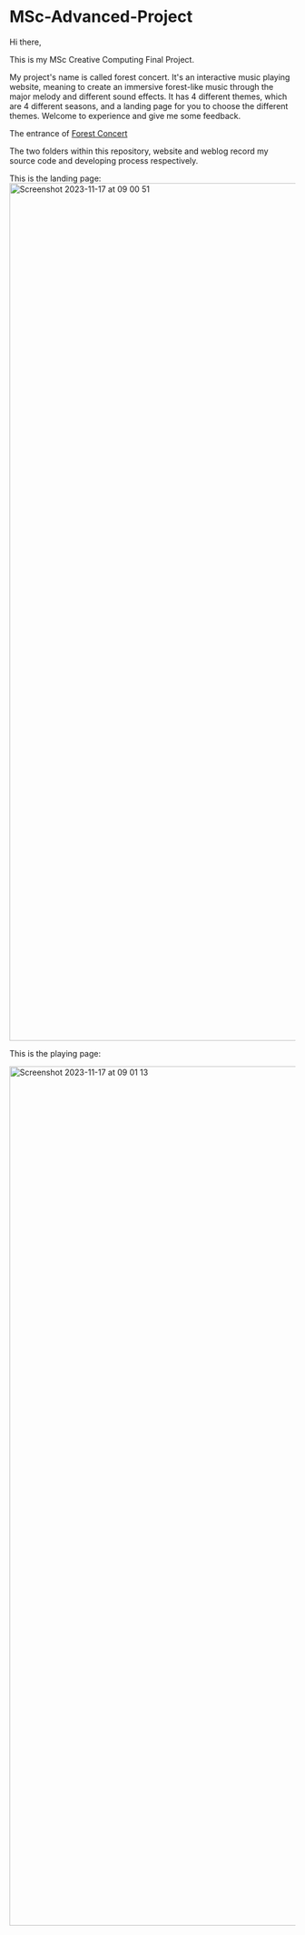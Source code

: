 # MSc-Advanced-Project

Hi there,

This is my MSc Creative Computing Final Project.

My project's name is called forest concert. It's an interactive music playing website, meaning to create an immersive forest-like music through the major melody and different sound effects. It has 4 different themes, which are 4 different seasons, and a landing page for you to choose the different themes. Welcome to experience and give me some feedback.

The entrance of [Forest Concert](https://anca-wang.github.io/Landing-Page/)

The two folders within this repository, website and weblog record my source code and developing process respectively.

This is the landing page:
<img width="1509" alt="Screenshot 2023-11-17 at 09 00 51" src="https://github.com/Anca-Wang/MSc-Advanced-Project/assets/115659964/418de1da-c840-4a0e-b717-cf5448417b45">


This is the playing page: 

<img width="1512" alt="Screenshot 2023-11-17 at 09 01 13" src="https://github.com/Anca-Wang/MSc-Advanced-Project/assets/115659964/1288a6ff-3a80-4126-af89-e4ea14502212">
